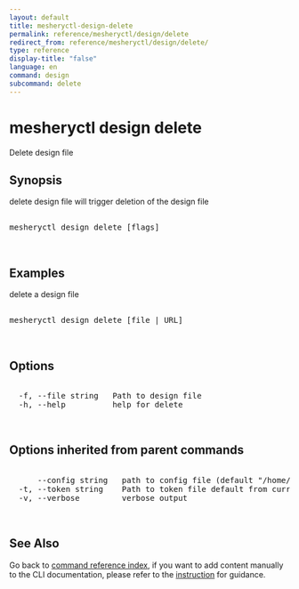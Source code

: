 ```yaml
---
layout: default
title: mesheryctl-design-delete
permalink: reference/mesheryctl/design/delete
redirect_from: reference/mesheryctl/design/delete/
type: reference
display-title: "false"
language: en
command: design
subcommand: delete
---
```


# mesheryctl design delete

Delete design file

## Synopsis

delete design file will trigger deletion of the design file
<pre class='codeblock-pre'>
<div class='codeblock'>
mesheryctl design delete [flags]

</div>
</pre> 

## Examples

delete a design file
<pre class='codeblock-pre'>
<div class='codeblock'>
mesheryctl design delete [file | URL]

</div>
</pre> 

## Options

<pre class='codeblock-pre'>
<div class='codeblock'>
  -f, --file string   Path to design file
  -h, --help          help for delete

</div>
</pre>

## Options inherited from parent commands

<pre class='codeblock-pre'>
<div class='codeblock'>
      --config string   path to config file (default "/home/aadhitya/.meshery/config.yaml")
  -t, --token string    Path to token file default from current context
  -v, --verbose         verbose output

</div>
</pre>

## See Also

Go back to [command reference index](/reference/mesheryctl/), if you want to add content manually to the CLI documentation, please refer to the [instruction](/project/contributing/contributing-cli#preserving-manually-added-documentation) for guidance.

